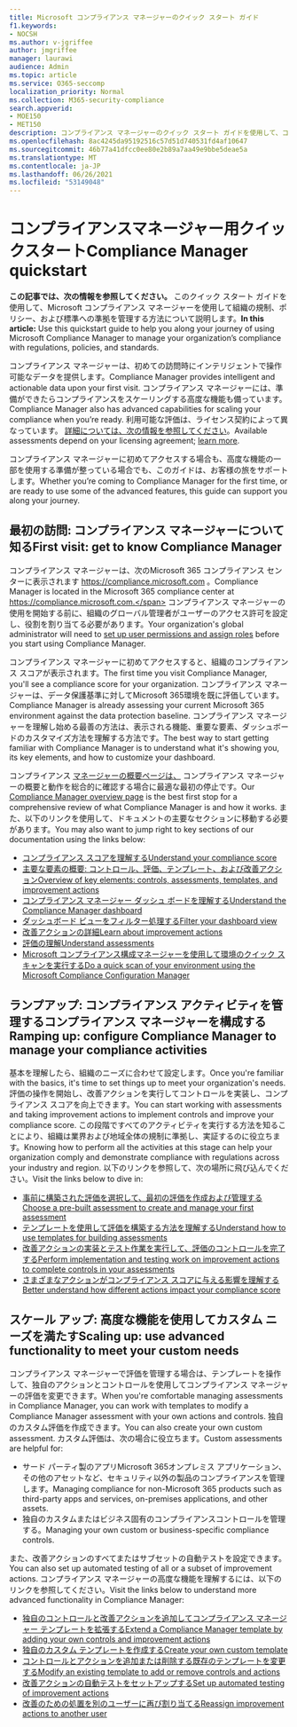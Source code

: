 ```yaml
---
title: Microsoft コンプライアンス マネージャーのクイック スタート ガイド
f1.keywords:
- NOCSH
ms.author: v-jgriffee
author: jmgriffee
manager: laurawi
audience: Admin
ms.topic: article
ms.service: O365-seccomp
localization_priority: Normal
ms.collection: M365-security-compliance
search.appverid:
- MOE150
- MET150
description: コンプライアンス マネージャーのクイック スタート ガイドを使用して、コンプライアンス マネージャーの理解、セットアップ、および使用に関するジャーニーを支援します。
ms.openlocfilehash: 8ac4245da95192516c57d51d740531fd4af10647
ms.sourcegitcommit: 46b77a41dfcc0ee80e2b89a7aa49e9bbe5deae5a
ms.translationtype: MT
ms.contentlocale: ja-JP
ms.lasthandoff: 06/26/2021
ms.locfileid: "53149048"
---
```

# <a name="compliance-manager-quickstart"></a><span data-ttu-id="1274a-103">コンプライアンスマネージャー用クイックスタート</span><span class="sxs-lookup"><span data-stu-id="1274a-103">Compliance Manager quickstart</span></span>

<span data-ttu-id="1274a-104">**この記事では、次の情報を参照してください。** このクイック スタート ガイドを使用して、Microsoft コンプライアンス マネージャーを使用して組織の規制、ポリシー、および標準への準拠を管理する方法について説明します。</span><span class="sxs-lookup"><span data-stu-id="1274a-104">**In this article:** Use this quickstart guide to help you along your journey of using Microsoft Compliance Manager to manage your organization’s compliance with regulations, policies, and standards.</span></span>

<span data-ttu-id="1274a-105">コンプライアンス マネージャーは、初めての訪問時にインテリジェントで操作可能なデータを提供します。</span><span class="sxs-lookup"><span data-stu-id="1274a-105">Compliance Manager provides intelligent and actionable data upon your first visit.</span></span> <span data-ttu-id="1274a-106">コンプライアンス マネージャーには、準備ができたらコンプライアンスをスケーリングする高度な機能も備っています。</span><span class="sxs-lookup"><span data-stu-id="1274a-106">Compliance Manager also has advanced capabilities for scaling your compliance when you’re ready.</span></span> <span data-ttu-id="1274a-107">利用可能な評価は、ライセンス契約によって異なっています。 [詳細については、次の情報を参照してください](/office365/servicedescriptions/microsoft-365-service-descriptions/microsoft-365-tenantlevel-services-licensing-guidance/microsoft-365-security-compliance-licensing-guidance)。</span><span class="sxs-lookup"><span data-stu-id="1274a-107">Available assessments depend on your licensing agreement; [learn more](/office365/servicedescriptions/microsoft-365-service-descriptions/microsoft-365-tenantlevel-services-licensing-guidance/microsoft-365-security-compliance-licensing-guidance).</span></span>

<span data-ttu-id="1274a-108">コンプライアンス マネージャーに初めてアクセスする場合も、高度な機能の一部を使用する準備が整っている場合でも、このガイドは、お客様の旅をサポートします。</span><span class="sxs-lookup"><span data-stu-id="1274a-108">Whether you’re coming to Compliance Manager for the first time, or are ready to use some of the advanced features, this guide can support you along your journey.</span></span>

## <a name="first-visit-get-to-know-compliance-manager"></a><span data-ttu-id="1274a-109">最初の訪問: コンプライアンス マネージャーについて知る</span><span class="sxs-lookup"><span data-stu-id="1274a-109">First visit: get to know Compliance Manager</span></span>

<span data-ttu-id="1274a-110">コンプライアンス マネージャーは、次のMicrosoft 365 コンプライアンス センターに表示されます https://compliance.microsoft.com 。</span><span class="sxs-lookup"><span data-stu-id="1274a-110">Compliance Manager is located in the Microsoft 365 compliance center at https://compliance.microsoft.com.</span></span> <span data-ttu-id="1274a-111">コンプライアンス マネージャーの使用を開始する前[](compliance-manager-setup.md#set-user-permissions-and-assign-roles)に、組織のグローバル管理者がユーザーのアクセス許可を設定し、役割を割り当てる必要があります。</span><span class="sxs-lookup"><span data-stu-id="1274a-111">Your organization's global administrator will need to [set up user permissions and assign roles](compliance-manager-setup.md#set-user-permissions-and-assign-roles) before you start using Compliance Manager.</span></span>

<span data-ttu-id="1274a-112">コンプライアンス マネージャーに初めてアクセスすると、組織のコンプライアンス スコアが表示されます。</span><span class="sxs-lookup"><span data-stu-id="1274a-112">The first time you visit Compliance Manager, you'll see a compliance score for your organization.</span></span> <span data-ttu-id="1274a-113">コンプライアンス マネージャーは、データ保護基準に対してMicrosoft 365環境を既に評価しています。</span><span class="sxs-lookup"><span data-stu-id="1274a-113">Compliance Manager is already assessing your current Microsoft 365 environment against the data protection baseline.</span></span> <span data-ttu-id="1274a-114">コンプライアンス マネージャーを理解し始める最善の方法は、表示される機能、重要な要素、ダッシュボードのカスタマイズ方法を理解する方法です。</span><span class="sxs-lookup"><span data-stu-id="1274a-114">The best way to start getting familiar with Compliance Manager is to understand what it's showing you, its key elements, and how to customize your dashboard.</span></span>

<span data-ttu-id="1274a-115">コンプライアンス [マネージャーの概要ページは、](compliance-manager.md) コンプライアンス マネージャーの概要と動作を総合的に確認する場合に最適な最初の停止です。</span><span class="sxs-lookup"><span data-stu-id="1274a-115">Our [Compliance Manager overview page](compliance-manager.md) is the best first stop for a comprehensive review of what Compliance Manager is and how it works.</span></span> <span data-ttu-id="1274a-116">また、以下のリンクを使用して、ドキュメントの主要なセクションに移動する必要があります。</span><span class="sxs-lookup"><span data-stu-id="1274a-116">You may also want to jump right to key sections of our documentation using the links below:</span></span>

- [<span data-ttu-id="1274a-117">コンプライアンス スコアを理解する</span><span class="sxs-lookup"><span data-stu-id="1274a-117">Understand your compliance score</span></span>](compliance-manager.md#understanding-your-compliance-score)
- [<span data-ttu-id="1274a-118">主要な要素の概要: コントロール、評価、テンプレート、および改善アクション</span><span class="sxs-lookup"><span data-stu-id="1274a-118">Overview of key elements: controls, assessments, templates, and improvement actions</span></span>](compliance-manager.md#key-elements-controls-assessments-templates-improvement-actions)
- [<span data-ttu-id="1274a-119">コンプライアンス マネージャー ダッシュ ボードを理解する</span><span class="sxs-lookup"><span data-stu-id="1274a-119">Understand the Compliance Manager dashboard</span></span>](compliance-manager-setup.md#understand-the-compliance-manager-dashboard)
- [<span data-ttu-id="1274a-120">ダッシュボード ビューをフィルター処理する</span><span class="sxs-lookup"><span data-stu-id="1274a-120">Filter your dashboard view</span></span>](compliance-manager-setup.md#filtering-your-dashboard-view)
- [<span data-ttu-id="1274a-121">改善アクションの詳細</span><span class="sxs-lookup"><span data-stu-id="1274a-121">Learn about improvement actions</span></span>](compliance-manager-setup.md#improvement-actions-page)
- [<span data-ttu-id="1274a-122">評価の理解</span><span class="sxs-lookup"><span data-stu-id="1274a-122">Understand assessments</span></span>](compliance-manager.md#assessments)
- [<span data-ttu-id="1274a-123">Microsoft コンプライアンス構成マネージャーを使用して環境のクイック スキャンを実行する</span><span class="sxs-lookup"><span data-stu-id="1274a-123">Do a quick scan of your environment using the Microsoft Compliance Configuration Manager</span></span>](compliance-manager-mcca.md)

## <a name="ramping-up-configure-compliance-manager-to-manage-your-compliance-activities"></a><span data-ttu-id="1274a-124">ランプアップ: コンプライアンス アクティビティを管理するコンプライアンス マネージャーを構成する</span><span class="sxs-lookup"><span data-stu-id="1274a-124">Ramping up: configure Compliance Manager to manage your compliance activities</span></span>

<span data-ttu-id="1274a-125">基本を理解したら、組織のニーズに合わせて設定します。</span><span class="sxs-lookup"><span data-stu-id="1274a-125">Once you're familiar with the basics, it's time to set things up to meet your organization's needs.</span></span> <span data-ttu-id="1274a-126">評価の操作を開始し、改善アクションを実行してコントロールを実装し、コンプライアンス スコアを向上できます。</span><span class="sxs-lookup"><span data-stu-id="1274a-126">You can start working with assessments and taking improvement actions to implement controls and improve your compliance score.</span></span> <span data-ttu-id="1274a-127">この段階ですべてのアクティビティを実行する方法を知ることにより、組織は業界および地域全体の規制に準拠し、実証するのに役立ちます。</span><span class="sxs-lookup"><span data-stu-id="1274a-127">Knowing how to perform all the activities at this stage can help your organization comply and demonstrate compliance with regulations across your industry and region.</span></span> <span data-ttu-id="1274a-128">以下のリンクを参照して、次の場所に飛び込んでください。</span><span class="sxs-lookup"><span data-stu-id="1274a-128">Visit the links below to dive in:</span></span>

- [<span data-ttu-id="1274a-129">事前に構築された評価を選択して、最初の評価を作成および管理する</span><span class="sxs-lookup"><span data-stu-id="1274a-129">Choose a pre-built assessment to create and manage your first assessment</span></span>](compliance-manager-assessments.md)
- [<span data-ttu-id="1274a-130">テンプレートを使用して評価を構築する方法を理解する</span><span class="sxs-lookup"><span data-stu-id="1274a-130">Understand how to use templates for building assessments</span></span>](compliance-manager-templates.md)
- [<span data-ttu-id="1274a-131">改善アクションの実装とテスト作業を実行して、評価のコントロールを完了する</span><span class="sxs-lookup"><span data-stu-id="1274a-131">Perform implementation and testing work on improvement actions to complete controls in your assessments</span></span>](compliance-manager-improvement-actions.md)
- [<span data-ttu-id="1274a-132">さまざまなアクションがコンプライアンス スコアに与える影響を理解する</span><span class="sxs-lookup"><span data-stu-id="1274a-132">Better understand how different actions impact your compliance score</span></span>](compliance-score-calculation.md)

## <a name="scaling-up-use-advanced-functionality-to-meet-your-custom-needs"></a><span data-ttu-id="1274a-133">スケール アップ: 高度な機能を使用してカスタム ニーズを満たす</span><span class="sxs-lookup"><span data-stu-id="1274a-133">Scaling up: use advanced functionality to meet your custom needs</span></span>

<span data-ttu-id="1274a-134">コンプライアンス マネージャーで評価を管理する場合は、テンプレートを操作して、独自のアクションとコントロールを使用してコンプライアンス マネージャーの評価を変更できます。</span><span class="sxs-lookup"><span data-stu-id="1274a-134">When you're comfortable managing assessments in Compliance Manager, you can work with templates to modify a Compliance Manager assessment with your own actions and controls.</span></span> <span data-ttu-id="1274a-135">独自のカスタム評価を作成できます。</span><span class="sxs-lookup"><span data-stu-id="1274a-135">You can also create your own custom assessment.</span></span> <span data-ttu-id="1274a-136">カスタム評価は、次の場合に役立ちます。</span><span class="sxs-lookup"><span data-stu-id="1274a-136">Custom assessments are helpful for:</span></span>

- <span data-ttu-id="1274a-137">サード パーティ製のアプリMicrosoft 365オンプレミス アプリケーション、その他のアセットなど、セキュリティ以外の製品のコンプライアンスを管理します。</span><span class="sxs-lookup"><span data-stu-id="1274a-137">Managing compliance for non-Microsoft 365 products such as third-party apps and services, on-premises applications, and other assets.</span></span>
- <span data-ttu-id="1274a-138">独自のカスタムまたはビジネス固有のコンプライアンスコントロールを管理する。</span><span class="sxs-lookup"><span data-stu-id="1274a-138">Managing your own custom or business-specific compliance controls.</span></span>

<span data-ttu-id="1274a-139">また、改善アクションのすべてまたはサブセットの自動テストを設定できます。</span><span class="sxs-lookup"><span data-stu-id="1274a-139">You can also set up automated testing of all or a subset of improvement actions.</span></span> <span data-ttu-id="1274a-140">コンプライアンス マネージャーの高度な機能を理解するには、以下のリンクを参照してください。</span><span class="sxs-lookup"><span data-stu-id="1274a-140">Visit the links below to understand more advanced functionality in Compliance Manager:</span></span>

- [<span data-ttu-id="1274a-141">独自のコントロールと改善アクションを追加してコンプライアンス マネージャー テンプレートを拡張する</span><span class="sxs-lookup"><span data-stu-id="1274a-141">Extend a Compliance Manager template by adding your own controls and improvement actions</span></span>](compliance-manager-templates.md#extend-an-assessment-template)
- [<span data-ttu-id="1274a-142">独自のカスタム テンプレートを作成する</span><span class="sxs-lookup"><span data-stu-id="1274a-142">Create your own custom template</span></span>](compliance-manager-templates.md#create-an-assessment-template)
- [<span data-ttu-id="1274a-143">コントロールとアクションを追加または削除する既存のテンプレートを変更する</span><span class="sxs-lookup"><span data-stu-id="1274a-143">Modify an existing template to add or remove controls and actions</span></span>](compliance-manager-templates.md#modify-a-template)
- [<span data-ttu-id="1274a-144">改善アクションの自動テストをセットアップする</span><span class="sxs-lookup"><span data-stu-id="1274a-144">Set up automated testing of improvement actions</span></span>](compliance-manager-setup.md#set-up-automated-testing)
- [<span data-ttu-id="1274a-145">改善のための処置を別のユーザーに再び割り当てる</span><span class="sxs-lookup"><span data-stu-id="1274a-145">Reassign improvement actions to another user</span></span>](compliance-manager-setup.md#reassign-improvement-actions-to-another-user)